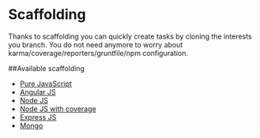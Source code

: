 # Scaffolding

Thanks to scaffolding you can quickly create tasks by cloning the interests you branch. 
You do not need anymore to worry about karma/coverage/reporters/gruntfile/npm configuration.


##Available scaffolding

* [Pure JavaScript](https://github.com/Real-Skill/scaffolding/tree/pure-javascript)
* [Angular JS](https://github.com/Real-Skill/scaffolding/tree/angularjs)
* [Node JS](https://github.com/Real-Skill/scaffolding/tree/nodejs)
* [Node JS with coverage](https://github.com/Real-Skill/scaffolding/tree/nodejs-coverage)
* [Express JS](https://github.com/Real-Skill/scaffolding/tree/expressjs)
* [Mongo](https://github.com/Real-Skill/scaffolding/tree/mongo)
